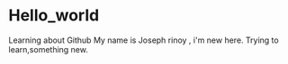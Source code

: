 # Hello_world
Learning about Github
My name is Joseph rinoy , i'm new here.
Trying to learn,something new.
